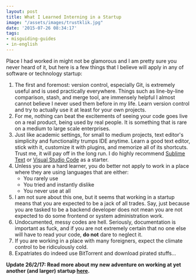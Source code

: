 ```yaml
---
layout: post
title: What I Learned Interning in a Startup
image: "/assets/images/trustklik.jpg"
date: '2015-07-26 08:34:17'
tags:
- misguiding-guides
- in-english
---
```


Place I had worked in might not be glamorous and I am pretty sure you never heard of it, but here is a few things that I believe will apply in any of software or technology startup:

1. The first and foremost: version control, especially Git, is extremely useful and is used practically everywhere. Things such as line-by-line comparison, stash, and merge tool, are immensely helpful I almost cannot believe I never used them before in my life. Learn version control and try to actually use it at least for your own projects.
2. For me, nothing can beat the excitements of seeing your code goes live on a real product, being used by real people. It is something that is rare on a medium to large scale enterprises.
3. Just like academic settings, for small to medium projects, text editor's simplicity and functionality trumps IDE anytime. Learn a good text editor, stick with it, customize it with plugins, and memorize all of its shortcuts. Trust me, it will pay off in the long run. I do highly recommend [Sublime Text](https://www.sublimetext.com/) or [Visual Studio Code](https://code.visualstudio.com/) as a starter.
4. Unless you are a hard learner, you do better not apply to work in a place where they are using languages that are either:
    - You rarely use
    - You tried and instantly dislike
    - You never use at all
5. I am not sure about this one, but it seems that working in a startup means that you are expected to be a jack of all trades. Say, just because you are tasked to be a backend developer does not mean you are not expected to do some frontend or system administration work.
6. Undocumented, messy codes are hell. Seriously, documentation is important as fuck, and if you are not extremely certain that no one else will have to read your code, **do not** dare to neglect it.
7. If you are working in a place with many foreigners, expect the climate control to be ridiculously cold.
8. Expatriates do indeed use BitTorrent and download pirated stuffs...

**Update 26/2/17: Read more about my new adventure on working at yet another (and larger) startup [here](/2017/02/26/interning-at-qlapa.html).**